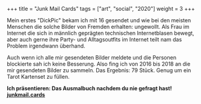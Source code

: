+++
title = "Junk Mail Cards"
tags = ["art", "social", "2020"]
weight = 3
+++

Mein erstes "DickPic" bekam ich mit 16 gesendet und wie bei den meisten Menschen die solche Bilder von Fremden erhalten: ungewollt.
Als Frau im Internet die sich in männlich geprägten technischen Internetblasen bewegt, aber auch gerne ihre Party- und Alltagsoutfits im Internet teilt nam das Problem irgendwann überhand.

Auch wenn ich alle mir gesendeten Bilder meldete und die Personen blockierte sah ich keine Besserung.
Also fing ich von 2016 bis 2018 an die mir gesendeten Bilder zu sammeln. Das Ergebnis: 79 Stück. Genug um ein Tarot Kartenset zu füllen.

**Ich präsentieren:
Das Ausmalbuch nachdem du nie gefragt hast!
[junkmail.cards](https://junkmail.cards/)**
